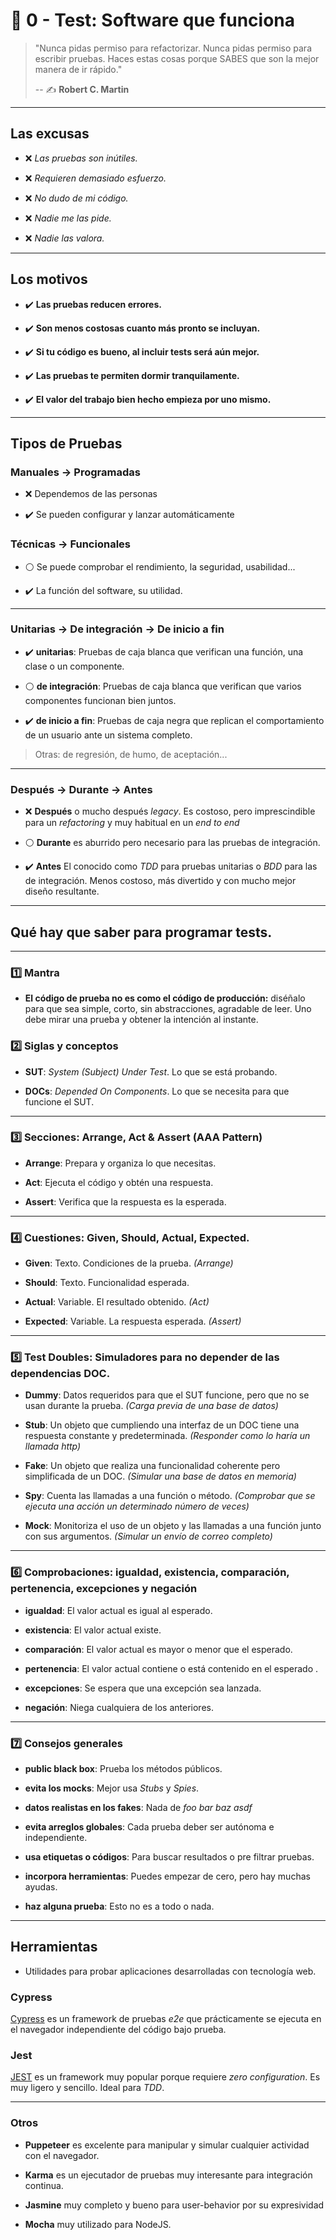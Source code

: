 # 🧪 0 - Test: Software que funciona

>"Nunca pidas permiso para refactorizar. Nunca pidas permiso para escribir pruebas. Haces estas cosas porque SABES que son la mejor manera de ir rápido."
>
> -- ✍️ **Robert C. Martin**

---

## Las excusas

- ❌ _Las pruebas son inútiles._

- ❌ _Requieren demasiado esfuerzo._

- ❌ _No dudo de mi código._

- ❌ _Nadie me las pide._

- ❌ _Nadie las valora._

---

## Los motivos

- ✔️ **Las pruebas reducen errores.**

- ✔️ **Son menos costosas cuanto más pronto se incluyan.**

- ✔️ **Si tu código es bueno, al incluir tests será aún mejor.**

- ✔️ **Las pruebas te permiten dormir tranquilamente.**

- ✔️ **El valor del trabajo bien hecho empieza por uno mismo.**

---

<!-- > Dos tuits del tío Bob:
- https://twitter.com/unclebobmartin/status/1130449247390851072?s=20
- https://twitter.com/unclebobmartin/status/1134824807969804291?s=20 -->


## Tipos de Pruebas

### Manuales -> Programadas

- ❌ Dependemos de las personas

- ✔️ Se pueden configurar y lanzar automáticamente

### Técnicas -> Funcionales

- ⚪ Se puede comprobar el rendimiento, la seguridad, usabilidad...

- ✔️ La función del software, su utilidad.

---

### Unitarias -> De integración -> De inicio a fin

- ✔️ **unitarias**: Pruebas de caja blanca que verifican una función, una clase o un componente.

- ⚪ **de integración**: Pruebas de caja blanca que verifican que varios componentes funcionan bien juntos.

- ✔️ **de inicio a fin**: Pruebas de caja negra que replican el comportamiento de un usuario ante un sistema completo.

> Otras: de regresión, de humo, de aceptación...

---

### Después -> Durante -> Antes

- ❌ **Después** o mucho después _legacy_. Es costoso, pero imprescindible para un _refactoring_ y muy habitual en un _end to end_

- ⚪ **Durante** es aburrido pero necesario para las pruebas de integración.

- ✔️ **Antes** El conocido como _TDD_ para pruebas unitarias o _BDD_ para las de integración. Menos costoso, más divertido y con mucho mejor diseño resultante.

---

## Qué hay que saber para programar tests.

---
### 1️⃣ Mantra

- **El código de prueba no es como el código de producción:** diséñalo para que sea simple, corto, sin abstracciones, agradable de leer. Uno debe mirar una prueba y obtener la intención al instante.

### 2️⃣ Siglas y conceptos

- **SUT**: _System (Subject) Under Test_. Lo que se está probando.

- **DOCs**: _Depended On Components_. Lo que se necesita para que funcione el SUT.

---

### 3️⃣ Secciones: Arrange, Act & Assert (AAA Pattern)

- **Arrange**: Prepara y organiza lo que necesitas.

- **Act**: Ejecuta el código y obtén una respuesta.

- **Assert**: Verifica que la respuesta es la esperada.

---

### 4️⃣ Cuestiones: Given, Should, Actual, Expected.

- **Given**: Texto. Condiciones de la prueba. _(Arrange)_

- **Should**: Texto. Funcionalidad esperada.

- **Actual**: Variable. El resultado obtenido. _(Act)_

- **Expected**: Variable. La respuesta esperada. _(Assert)_

---

### 5️⃣ Test Doubles: Simuladores para no depender de las dependencias DOC.

- **Dummy**: Datos requeridos para que el SUT funcione, pero que no se usan durante la prueba. _(Carga previa de una base de datos)_

- **Stub**: Un objeto que cumpliendo una interfaz de un DOC tiene una respuesta constante y predeterminada. _(Responder como lo haría un llamada http)_

- **Fake**: Un objeto que realiza una funcionalidad coherente pero simplificada de un DOC. _(Simular una base de datos en memoria)_

- **Spy**: Cuenta las llamadas a una función o método. _(Comprobar que se ejecuta una acción un determinado número de veces)_

- **Mock**: Monitoriza el uso de un objeto y las llamadas a una función junto con sus argumentos. _(Simular un envío de correo completo)_

---

### 6️⃣ Comprobaciones: igualdad, existencia, comparación, pertenencia, excepciones y negación

- **igualdad**: El valor actual es igual al esperado.

- **existencia**: El valor actual existe.

- **comparación**: El valor actual es mayor o menor que el esperado.

- **pertenencia**: El valor actual contiene o está contenido en el esperado .

- **excepciones**: Se espera que una excepción sea lanzada.

- **negación**: Niega cualquiera de los anteriores.

---

### 7️⃣ Consejos generales

- **public black box**: Prueba los métodos públicos.

- **evita los mocks**: Mejor usa _Stubs_ y _Spies_.

- **datos realistas en los fakes**: Nada de _foo_ _bar_ _baz_ _asdf_

- **evita arreglos globales**: Cada prueba deber ser autónoma e independiente.

- **usa etiquetas o códigos**: Para buscar resultados o pre filtrar pruebas.

- **incorpora herramientas**: Puedes empezar de cero, pero hay muchas ayudas.

- **haz alguna prueba**: Esto no es a todo o nada.

---

## Herramientas

- Utilidades para probar aplicaciones desarrolladas con tecnología web.

### Cypress

[Cypress](https://www.cypress.io/) es un framework de pruebas _e2e_ que prácticamente se ejecuta en el navegador independiente del código bajo prueba.

### Jest

[JEST](https://jestjs.io/) es un framework muy popular porque requiere _zero configuration_. Es muy ligero y sencillo. Ideal para _TDD_.

---

### Otros

- **Puppeteer** es excelente para manipular y simular cualquier actividad con el navegador.

- **Karma** es un ejecutador de pruebas muy interesante para integración continua.

- **Jasmine** muy completo y bueno para user-behavior por su expresividad

- **Mocha** muy utilizado para NodeJS.



